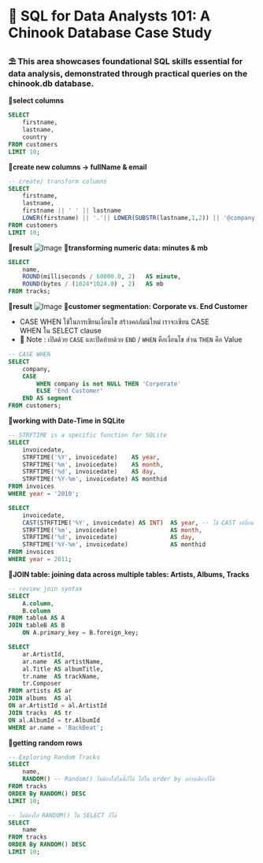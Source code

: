 # 📂 SQL for Data Analysts 101: A Chinook Database Case Study
### ⛱ This area showcases foundational SQL skills essential for data analysis, demonstrated through practical queries on the chinook.db database. 
**🌻select columns**
```sql
SELECT 
    firstname,
    lastname,
    country
FROM customers
LIMIT 10;
```
**🌻create new columns -> fullName & email**
```sql
-- create/ transform columns
SELECT 
    firstname,
    lastname,
    firstname || ' ' || lastname                                             AS fullName,
    LOWER(firstname) || '.'|| LOWER(SUBSTR(lastname,1,2)) || '@company.com'  AS email
FROM customers
LIMIT 10;
```
**🌷result**
![Image](https://github.com/user-attachments/assets/18128d2b-8215-4dd9-a803-4925fec867b5)
**🌻transforming numeric data: minutes & mb**
```sql
SELECT 
    name,
    ROUND(milliseconds / 60000.0, 2)   AS minute,
    ROUND(bytes / (1024*1024.0) , 2)   AS mb
FROM tracks;
```
**🌷result**
![Image](https://github.com/user-attachments/assets/c1231eef-d404-47b8-af77-6bfa7f996f0d)
**🌻customer segmentation: Corporate vs. End Customer**
- CASE WHEN ใช้ในการเขียนเงื่อนไข สร้างคอลัมน์ใหม่ เราจะเขียน CASE WHEN ใน SELECT clause
- 🐣  Note : เปิดด้วย ```CASE``` และปิดท้ายด้วย ```END``` / ```WHEN``` คือเงื่อนไข ส่วน ```THEN``` คือ Value
```sql
-- CASE WHEN
SELECT 
    company,
    CASE 
    	WHEN company is not NULL THEN 'Corporate'
        ELSE 'End Customer'
    END AS segment
FROM customers;
```
**🌻working with Date-Time in SQLite**
```sql
-- STRFTIME is a specific function for SQLite
SELECT 
    invoicedate,
    STRFTIME('%Y', invoicedate)    AS year,
    STRFTIME('%m', invoicedate)    AS month,
    STRFTIME('%d', invoicedate)    AS day,
    STRFTIME('%Y-%m', invoicedate) AS monthid
FROM invoices
WHERE year = '2010';
```
```sql
SELECT 
    invoicedate,
    CAST(STRFTIME('%Y', invoicedate) AS INT)  AS year, -- ใช้ CAST เปลี่ยน data type
    STRFTIME('%m', invoicedate)               AS month,
    STRFTIME('%d', invoicedate)               AS day,
    STRFTIME('%Y-%m', invoicedate)            AS monthid
FROM invoices
WHERE year = 2011;
```
**🌻JOIN table: joining data across multiple tables: Artists, Albums, Tracks**
```sql
-- review join syntax
SELECT 
	A.column,
	B.column
FROM tableA AS A
JOIN tableB AS B
	ON A.primary_key = B.foreign_key;
```
```sql
SELECT 
    ar.ArtistId,
    ar.name  AS artistName,
    al.Title AS albumTitle,
    tr.name  AS trackName,
    tr.Composer
FROM artists AS ar
JOIN albums  AS al
ON ar.ArtistId = al.ArtistId
JOIN tracks  AS tr
ON al.AlbumId = tr.AlbumId
WHERE ar.name = 'BackBeat';
```
**🌻getting random rows**
```sql
-- Exploring Random Tracks
SELECT 
    name,
    RANDOM() -- Random() ไม่ต้องใส่ในนี้ก็ได้ ใส่ใน order by อย่างเดียวก็ได้
FROM tracks
ORDER By RANDOM() DESC
LIMIT 10;
```
```sql
-- ไม่ต้องใส่ RANDOM() ใน SELECT ก็ได้
SELECT 
    name
FROM tracks
ORDER By RANDOM() DESC 
LIMIT 10;
```
